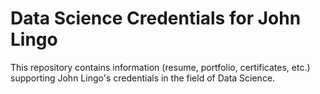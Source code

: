 # Data Science Credentials for John Lingo

This repository contains information (resume, portfolio, certificates, etc.) supporting John Lingo's credentials in the field of Data Science.
